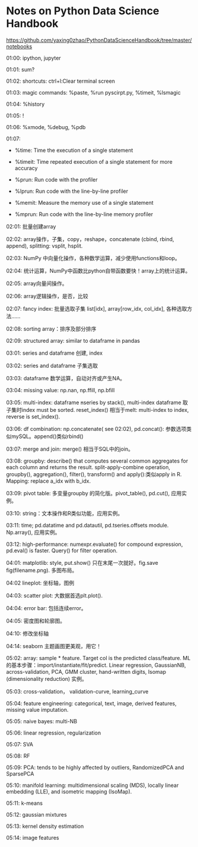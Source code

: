 # Notes on Python Data Science Handbook

https://github.com/yaxing0zhao/PythonDataScienceHandbook/tree/master/notebooks

01:00: ipython, jupyter

01:01: sum?

01:02: shortcuts: ctrl+l:Clear terminal screen

01:03: magic commands: %paste, %run pyscirpt.py, %timeit, %lsmagic

01:04: %history

01:05: !

01:06: %xmode, %debug, %pdb

01:07:

- %time: Time the execution of a single statement

- %timeit: Time repeated execution of a single statement for more accuracy

- %prun: Run code with the profiler

- %lprun: Run code with the line-by-line profiler

- %memit: Measure the memory use of a single statement

- %mprun: Run code with the line-by-line memory profiler

  

02:01: 批量创建array

02:02: array操作，子集，copy，reshape，concatenate (cbind, rbind, append), splitting: vsplit, hsplit.

02:03: NumPy 中向量化操作，各种数学运算，减少使用functions和loop。

02:04: 统计运算，NumPy中函数比python自带函数要快！array上的统计运算。

02:05: array向量间操作。

02:06: array逻辑操作，是否，比较

02:07: fancy index: 批量选取子集 list[idx], array[row_idx, col_idx], 各种选取方法……

02:08: sorting array：排序及部分排序

02:09: structured array: similar to dataframe in pandas



03:01: series and dataframe 创建, index

03:02: series and dataframe 子集选取

03:03: dataframe 数学运算，自动对齐或产生NA。

03:04: missing value: np.nan, np.ffill, np.bfill

03:05: multi-index: dataframe 🔛series by stack(), multi-index dataframe 取子集时index must be sorted. reset_index() 相当于melt: multi-index to index, reverse is set_index().

03:06: df combination: np.concatenate( see 02:02), pd.concat(): 参数选项类似mySQL。append()类似rbind()

03:07: merge and join: merge() 相当于SQL中的join。

03:08: groupby: describe() that computes several common aggregates for each column and returns the result. split-apply-combine operation, groupby(), aggregation(), filter(), transform() and apply():类似apply in R. Mapping: replace a_idx with b_idx.

03:09: pivot table: 多变量groupby 的简化版。pivot_table(), pd.cut(), 应用实例。

03:10: string：文本操作和R类似功能，应用实例。

03:11: time; pd.datatime and pd.datautil, pd.tseries.offsets module. Np.array(), 应用实例。

03:12: high-performance: numexpr.evaluate() for compound expression, pd.eval() is faster. Query() for filter operation.

04:01: matplotlib: style, put.show() 只在末尾一次就好。fig.save fig(filename.png). 多图布局。

04:02 lineplot: 坐标轴，图例

04:03: scatter plot: 大数据首选plt.plot().

04:04: error bar: 包括连续error。

04:05: 密度图和轮廓图。

04:10: 修改坐标轴

04:14: seaborn 主题画图更美观，用它！



05:02: array: sample * feature. Target col is the predicted class/feature. ML的基本步骤：import/instantiate/fit/predict. Linear regression, GaussianNB, across-validation, PCA, GMM cluster, hand-written digits, Isomap (dimensionality reduction) 实例。

05:03: cross-validation， validation-curve, learning_curve

05:04: feature engineering: categorical, text, image, derived features, missing value imputation.

05:05: naive bayes: multi-NB

05:06: linear regression, regularization

05:07: SVA

05:08: RF

05:09: PCA: tends to be highly affected by outliers, RandomizedPCA and SparsePCA

05:10: manifold learning: multidimensional scaling (MDS), locally linear embedding (LLE), and isometric mapping (IsoMap).

05:11: k-means

05:12: gaussian mixtures

05:13: kernel density estimation

05:14: image features